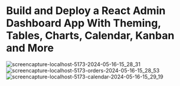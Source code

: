 # Build and Deploy a React Admin Dashboard App With Theming, Tables, Charts, Calendar, Kanban and More

![screencapture-localhost-5173-2024-05-16-15_28_31](https://github.com/TathataHY/dashboard-jsm/assets/86846618/8ebdffb1-80ef-4a62-bc59-dba6418e6040)
![screencapture-localhost-5173-orders-2024-05-16-15_28_53](https://github.com/TathataHY/dashboard-jsm/assets/86846618/dd84b21f-5769-429b-a280-e1d046b9b4c5)
![screencapture-localhost-5173-calendar-2024-05-16-15_29_19](https://github.com/TathataHY/dashboard-jsm/assets/86846618/3a6c3af1-6959-4c12-8e3f-42392b76f38e)
